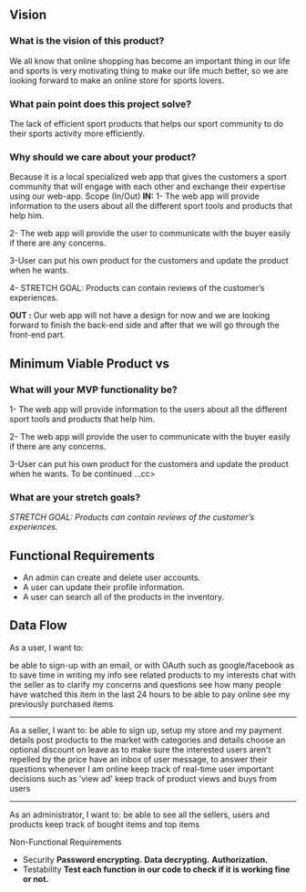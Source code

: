 ## Vision

### What is the vision of this product?

We all know that online shopping has become an important thing in our life and sports is very motivating thing to make our life much better, so we are looking forward to make an online store for sports lovers.

### What pain point does this project solve?

The lack of efficient sport products that helps our sport community to do their sports activity more efficiently.

### Why should we care about your product?

Because it is a local specialized web app that gives the customers a sport community that will engage with each other and exchange their expertise using our web-app.
Scope (In/Out)
**IN:**
1- The web app will provide information to the users about all the different sport tools and products that help him.

2- The web app will provide the user to communicate with the buyer easily if there are any concerns.

3-User can put his own product for the customers and update the product when he wants.

4- STRETCH GOAL: Products can contain reviews of the customer’s experiences.

**OUT :**
Our web app will not have a design for now and we are looking forward to finish the back-end side and after that we will go through the front-end part.

## Minimum Viable Product vs

### What will your MVP functionality be?

1- The web app will provide information to the users about all the different sport tools and products that help him.

2- The web app will provide the user to communicate with the buyer easily if there are any concerns.

3-User can put his own product for the customers and update the product when he wants.
To be continued ...cc>

### What are your stretch goals?

_STRETCH GOAL: Products can contain reviews of the customer’s experiences._

## Functional Requirements

- An admin can create and delete user accounts.
- A user can update their profile information.
- A user can search all of the products in the inventory.

## Data Flow

As a user, I want to:

be able to sign-up with an email, or with OAuth such as google/facebook as to save time in writing my info
see related products to my interests
chat with the seller as to clarify my concerns and questions
see how many people have watched this item in the last 24 hours
to be able to pay online
see my previously purchased items

---

As a seller, I want to:
be able to sign up, setup my store and my payment details
post products to the market with categories and details
choose an optional discount on leave as to make sure the interested users aren't repelled by the price
have an inbox of user message, to answer their questions whenever I am online
keep track of real-time user important decisions such as 'view ad'
keep track of product views and buys from users

---

As an administrator, I want to:
be able to see all the sellers, users and products
keep track of bought items and top items

Non-Functional Requirements

- Security
  **Password encrypting.**
  **Data decrypting.**
  **Authorization.**
- Testability
  **Test each function in our code to check if it is working fine or not.**
